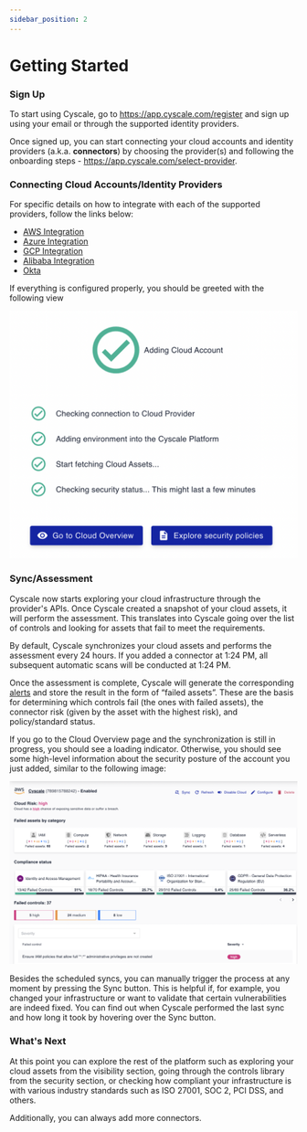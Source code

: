 ```yaml
---
sidebar_position: 2
---
```


# Getting Started

### Sign Up

To start using Cyscale, go to https://app.cyscale.com/register and sign up using your email or through the supported identity providers.

Once signed up, you can start connecting your cloud accounts and identity providers (a.k.a. **connectors**) by choosing the provider(s) and following the onboarding steps - https://app.cyscale.com/select-provider.

### Connecting Cloud Accounts/Identity Providers

For specific details on how to integrate with each of the supported providers, follow the links below:

- [AWS Integration](./connectors/aws.mdx)
- [Azure Integration](./connectors/azure.mdx)
- [GCP Integration](./connectors/gcp.mdx)
- [Alibaba Integration](./connectors/alibaba.mdx)
- [Okta](./connectors/okta.mdx)

If everything is configured properly, you should be greeted with the following view

![Successfully added a connector](/img/add-cloud-account-success.png)

### Sync/Assessment

Cyscale now starts exploring your cloud infrastructure through the provider's APIs. Once Cyscale created a snapshot of your cloud assets, it will perform the assessment. This translates into Cyscale going over the list of controls and looking for assets that fail to meet the requirements.

By default, Cyscale synchronizes your cloud assets and performs the assessment every 24 hours. If you added a connector at 1:24 PM, all subsequent automatic scans will be conducted at 1:24 PM.

Once the assessment is complete, Cyscale will generate the corresponding [alerts](./security/alerts.md) and store the result in the form of “failed assets”. These are the basis for determining which controls fail (the ones with failed assets), the connector risk (given by the asset with the highest risk), and policy/standard status.

If you go to the Cloud Overview page and the synchronization is still in progress, you should see a loading indicator. Otherwise, you should see some high-level information about the security posture of the account you just added, similar to the following image:

![Cloud Overview Page](/img/cloud-overview.png)

Besides the scheduled syncs, you can manually trigger the process at any moment by pressing the Sync button. This is helpful if, for example, you changed your infrastructure or want to validate that certain vulnerabilities are indeed fixed. You can find out when Cyscale performed the last sync and how long it took by hovering over the Sync button.

### What's Next

At this point you can explore the rest of the platform such as exploring your cloud assets from the visibility section, going through the controls library from the security section, or checking how compliant your infrastructure is with various industry standards such as ISO 27001, SOC 2, PCI DSS, and others.

Additionally, you can always add more connectors.
